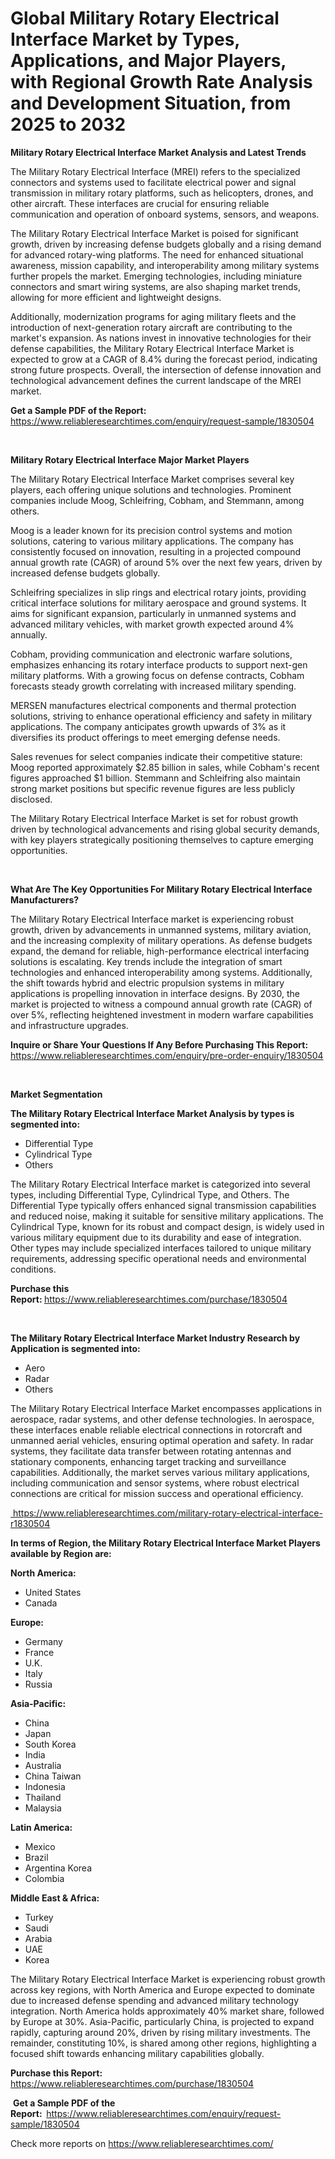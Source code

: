 <p><h1>Global Military Rotary Electrical Interface Market by Types, Applications, and Major Players, with Regional Growth Rate Analysis and Development Situation, from 2025 to 2032</h1></p><p><strong>Military Rotary Electrical Interface Market Analysis and Latest Trends</strong></p>
<p><p>The Military Rotary Electrical Interface (MREI) refers to the specialized connectors and systems used to facilitate electrical power and signal transmission in military rotary platforms, such as helicopters, drones, and other aircraft. These interfaces are crucial for ensuring reliable communication and operation of onboard systems, sensors, and weapons.</p><p>The Military Rotary Electrical Interface Market is poised for significant growth, driven by increasing defense budgets globally and a rising demand for advanced rotary-wing platforms. The need for enhanced situational awareness, mission capability, and interoperability among military systems further propels the market. Emerging technologies, including miniature connectors and smart wiring systems, are also shaping market trends, allowing for more efficient and lightweight designs.</p><p>Additionally, modernization programs for aging military fleets and the introduction of next-generation rotary aircraft are contributing to the market's expansion. As nations invest in innovative technologies for their defense capabilities, the Military Rotary Electrical Interface Market is expected to grow at a CAGR of 8.4% during the forecast period, indicating strong future prospects. Overall, the intersection of defense innovation and technological advancement defines the current landscape of the MREI market.</p></p>
<p><strong>Get a Sample PDF of the Report:&nbsp;</strong> <a href="https://www.reliableresearchtimes.com/enquiry/request-sample/1830504?utm_campaign=2007&utm_medium=2&utm_source=Github&utm_content=ia&utm_term=28022025&utm_id=military-rotary-electrical-interface">https://www.reliableresearchtimes.com/enquiry/request-sample/1830504</a></p>
<p>&nbsp;</p>
<p><strong>Military Rotary Electrical Interface Major Market Players</strong></p>
<p><p>The Military Rotary Electrical Interface Market comprises several key players, each offering unique solutions and technologies. Prominent companies include Moog, Schleifring, Cobham, and Stemmann, among others.</p><p>Moog is a leader known for its precision control systems and motion solutions, catering to various military applications. The company has consistently focused on innovation, resulting in a projected compound annual growth rate (CAGR) of around 5% over the next few years, driven by increased defense budgets globally.</p><p>Schleifring specializes in slip rings and electrical rotary joints, providing critical interface solutions for military aerospace and ground systems. It aims for significant expansion, particularly in unmanned systems and advanced military vehicles, with market growth expected around 4% annually.</p><p>Cobham, providing communication and electronic warfare solutions, emphasizes enhancing its rotary interface products to support next-gen military platforms. With a growing focus on defense contracts, Cobham forecasts steady growth correlating with increased military spending.</p><p>MERSEN manufactures electrical components and thermal protection solutions, striving to enhance operational efficiency and safety in military applications. The company anticipates growth upwards of 3% as it diversifies its product offerings to meet emerging defense needs.</p><p>Sales revenues for select companies indicate their competitive stature: Moog reported approximately $2.85 billion in sales, while Cobham's recent figures approached $1 billion. Stemmann and Schleifring also maintain strong market positions but specific revenue figures are less publicly disclosed.</p><p>The Military Rotary Electrical Interface Market is set for robust growth driven by technological advancements and rising global security demands, with key players strategically positioning themselves to capture emerging opportunities.</p></p>
<p>&nbsp;</p>
<p><strong>What Are The Key Opportunities For Military Rotary Electrical Interface Manufacturers?</strong></p>
<p><p>The Military Rotary Electrical Interface market is experiencing robust growth, driven by advancements in unmanned systems, military aviation, and the increasing complexity of military operations. As defense budgets expand, the demand for reliable, high-performance electrical interfacing solutions is escalating. Key trends include the integration of smart technologies and enhanced interoperability among systems. Additionally, the shift towards hybrid and electric propulsion systems in military applications is propelling innovation in interface designs. By 2030, the market is projected to witness a compound annual growth rate (CAGR) of over 5%, reflecting heightened investment in modern warfare capabilities and infrastructure upgrades.</p></p>
<p><strong>Inquire or Share Your Questions If Any Before Purchasing This Report:</strong> <a href="https://www.reliableresearchtimes.com/enquiry/pre-order-enquiry/1830504?utm_campaign=2007&utm_medium=2&utm_source=Github&utm_content=ia&utm_term=28022025&utm_id=military-rotary-electrical-interface">https://www.reliableresearchtimes.com/enquiry/pre-order-enquiry/1830504</a></p>
<p>&nbsp;</p>
<p><strong>Market Segmentation</strong></p>
<p><strong>The Military Rotary Electrical Interface Market Analysis by types is segmented into:</strong></p>
<p><ul><li>Differential Type</li><li>Cylindrical Type</li><li>Others</li></ul></p>
<p><p>The Military Rotary Electrical Interface market is categorized into several types, including Differential Type, Cylindrical Type, and Others. The Differential Type typically offers enhanced signal transmission capabilities and reduced noise, making it suitable for sensitive military applications. The Cylindrical Type, known for its robust and compact design, is widely used in various military equipment due to its durability and ease of integration. Other types may include specialized interfaces tailored to unique military requirements, addressing specific operational needs and environmental conditions.</p></p>
<p><strong>Purchase this Report:&nbsp;</strong><a href="https://www.reliableresearchtimes.com/purchase/1830504?utm_campaign=2007&utm_medium=2&utm_source=Github&utm_content=ia&utm_term=28022025&utm_id=military-rotary-electrical-interface">https://www.reliableresearchtimes.com/purchase/1830504</a></p>
<p>&nbsp;</p>
<p><strong>The Military Rotary Electrical Interface Market Industry Research by Application is segmented into:</strong></p>
<p><ul><li>Aero</li><li>Radar</li><li>Others</li></ul></p>
<p><p>The Military Rotary Electrical Interface Market encompasses applications in aerospace, radar systems, and other defense technologies. In aerospace, these interfaces enable reliable electrical connections in rotorcraft and unmanned aerial vehicles, ensuring optimal operation and safety. In radar systems, they facilitate data transfer between rotating antennas and stationary components, enhancing target tracking and surveillance capabilities. Additionally, the market serves various military applications, including communication and sensor systems, where robust electrical connections are critical for mission success and operational efficiency.</p></p>
<p><a href="https://www.reliableresearchtimes.com/military-rotary-electrical-interface-r1830504?utm_campaign=2007&utm_medium=2&utm_source=Github&utm_content=ia&utm_term=28022025&utm_id=military-rotary-electrical-interface">&nbsp;https://www.reliableresearchtimes.com/military-rotary-electrical-interface-r1830504</a></p>
<p><strong>In terms of Region, the Military Rotary Electrical Interface Market Players available by Region are:</strong></p>
<p>
    <p> <strong> North America: </strong>
        <ul>
            <li>United States</li>
            <li>Canada</li>
        </ul>
        </p> 
    <p> <strong> Europe: </strong>
        <ul>
            <li>Germany</li>
            <li>France</li>
            <li>U.K.</li>
            <li>Italy</li>
            <li>Russia</li>
        </ul>
        </p> 
    <p> <strong> Asia-Pacific: </strong>
        <ul>
            <li>China</li>
            <li>Japan</li>
            <li>South Korea</li>
            <li>India</li>
            <li>Australia</li>
            <li>China Taiwan</li>
            <li>Indonesia</li>
            <li>Thailand</li>
            <li>Malaysia</li>
        </ul>
        </p> 
    <p> <strong> Latin America: </strong>
        <ul>
            <li>Mexico</li>
            <li>Brazil</li>
            <li>Argentina Korea</li>
            <li>Colombia</li>
        </ul>
        </p> 
    <p> <strong> Middle East & Africa: </strong>
        <ul>
            <li>Turkey</li>
            <li>Saudi</li>
            <li>Arabia</li>
            <li>UAE</li>
            <li>Korea</li>
        </ul>
    </p>
    </p>
<p><p>The Military Rotary Electrical Interface Market is experiencing robust growth across key regions, with North America and Europe expected to dominate due to increased defense spending and advanced military technology integration. North America holds approximately 40% market share, followed by Europe at 30%. Asia-Pacific, particularly China, is projected to expand rapidly, capturing around 20%, driven by rising military investments. The remainder, constituting 10%, is shared among other regions, highlighting a focused shift towards enhancing military capabilities globally.</p></p>
<p><strong>Purchase this Report: </strong><a href="https://www.reliableresearchtimes.com/purchase/1830504?utm_campaign=2007&utm_medium=2&utm_source=Github&utm_content=ia&utm_term=28022025&utm_id=military-rotary-electrical-interface">https://www.reliableresearchtimes.com/purchase/1830504</a></p>
<p>&nbsp;<strong>Get a Sample PDF of the Report:&nbsp;&nbsp;</strong><a href="https://www.reliableresearchtimes.com/enquiry/request-sample/1830504?utm_campaign=2007&utm_medium=2&utm_source=Github&utm_content=ia&utm_term=28022025&utm_id=military-rotary-electrical-interface">https://www.reliableresearchtimes.com/enquiry/request-sample/1830504</a></p>
<p><strong></strong></p>
<p>Check more reports on <a href="https://www.reliableresearchtimes.com/?utm_campaign=2007&utm_medium=2&utm_source=Github&utm_content=ia&utm_term=28022025&utm_id=military-rotary-electrical-interface">https://www.reliableresearchtimes.com/</a></p>